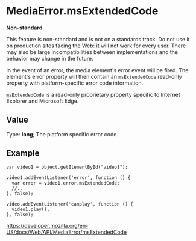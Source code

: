 MediaError.msExtendedCode
=========================

**Non-standard**

This feature is non-standard and is not on a standards track. Do not use it on production sites facing the Web: it will not work for every user. There may also be large incompatibilities between implementations and the behavior may change in the future.

In the event of an error, the media element's error event will be fired. The element's error property will then contain an `msExtendedCode` read-only property with platform-specific error code information.

`msExtendedCode` is a read-only proprietary property specific to Internet Explorer and Microsoft Edge.

Value
-----

Type: **long**; The platform specific error code.

Example
-------

    var video1 = object.getElementById("video1");

    video1.addEventListener('error', function () {
      var error = video1.error.msExtendedCode;
      //...
    }, false);

    video.addEventListener('canplay', function () {
      video1.play();
    }, false);

<a href="https://developer.mozilla.org/en-US/docs/Web/API/MediaError/msExtendedCode" class="_attribution-link">https://developer.mozilla.org/en-US/docs/Web/API/MediaError/msExtendedCode</a>
